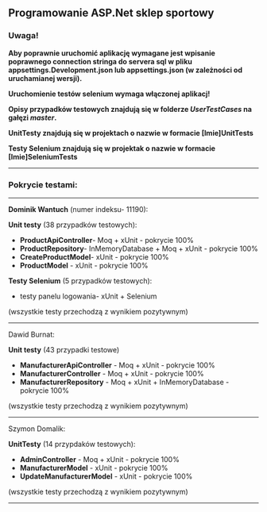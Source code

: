 ## Programowanie ASP.Net sklep sportowy

### Uwaga!

**Aby poprawnie uruchomić aplikację wymagane jest wpisanie poprawnego connection stringa do servera sql w pliku appsettings.Development.json lub appsettings.json (w zależności od uruchamianej wersji).**

**Uruchomienie testów selenium wymaga włączonej aplikacj!**

**Opisy przypadków testowych znajdują się w folderze _UserTestCases_ na gałęzi _master_.**

**UnitTesty znajdują się w projektach o nazwie w formacie [Imie]UnitTests**

**Testy Selenium znajdują się w projektak o nazwie w formacie [Imie]SeleniumTests**

---

### Pokrycie testami:

---

**Dominik Wantuch** (numer indeksu- 11190):

**Unit testy** (38 przypadków testowych):
- **ProductApiController**- Moq + xUnit - pokrycie 100%
- **ProductRepository**- InMemoryDatabase + Moq + xUnit - pokrycie 100%
- **CreateProductModel**- xUnit - pokrycie 100%
- **ProductModel** - xUnit - pokrycie 100%

**Testy Selenium** (5 przypadków testowych):
- testy panelu logowania- xUnit + Selenium

(wszystkie testy przechodzą z wynikiem pozytywnym)

---

Dawid Burnat:

**Unit testy** (43 przypadki testowe)
- **ManufacturerApiController** - Moq + xUnit - pokrycie 100%
- **ManufacturerController** - Moq + xUnit - pokrycie 100%
- **ManufacturerRepository** - Moq + xUnit + InMemoryDatabase - pokrycie 100%

(wszystkie testy przechodzą z wynikiem pozytywnym)

---


Szymon Domalik:

**UnitTesty** (14 przypdaków testowych):
- **AdminController** - Moq + xUnit - pokrycie 100%
- **ManufacturerModel** - xUnit - pokrycie 100%
- **UpdateManufacturerModel** - xUnit - pokrycie 100%

(wszystkie testy przechodzą z wynikiem pozytywnym)

---

